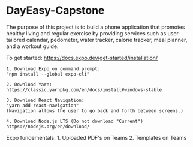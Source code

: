 # DayEasy-Capstone
The purpose of this project is to build a phone application that promotes healthy living and regular exercise by providing services such as user-tailored calendar, pedometer, water tracker, calorie tracker, meal planner, and a workout guide. 


To get started:
https://docs.expo.dev/get-started/installation/

	1. Download Expo on command prompt:
	"npm install --global expo-cli"

	2. Download Yarn:
	https://classic.yarnpkg.com/en/docs/install#windows-stable

	3. Download React Navigation:
	"yarn add react-navigation"
	(Navigation allows the user to go back and forth between screens.)

	4. Download Node.js LTS (Do not download "Current")
	https://nodejs.org/en/download/

Expo fundementals:
	1. Uploaded PDF's on Teams
	2. Templates on Teams
